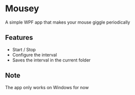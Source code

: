 # Mousey
A simple WPF app that makes your mouse giggle periodically

## Features
  - Start / Stop
  - Configure the interval
  - Saves the interval in the current folder
## Note
  The app only works on Windows for now